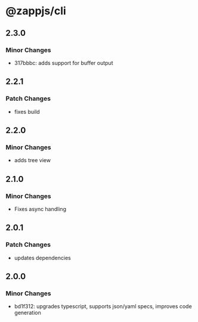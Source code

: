 # @zappjs/cli

## 2.3.0

### Minor Changes

- 317bbbc: adds support for buffer output

## 2.2.1

### Patch Changes

- fixes build

## 2.2.0

### Minor Changes

- adds tree view

## 2.1.0

### Minor Changes

- Fixes async handling

## 2.0.1

### Patch Changes

- updates dependencies

## 2.0.0

### Minor Changes

- bd1f312: upgrades typescript, supports json/yaml specs, improves code generation
